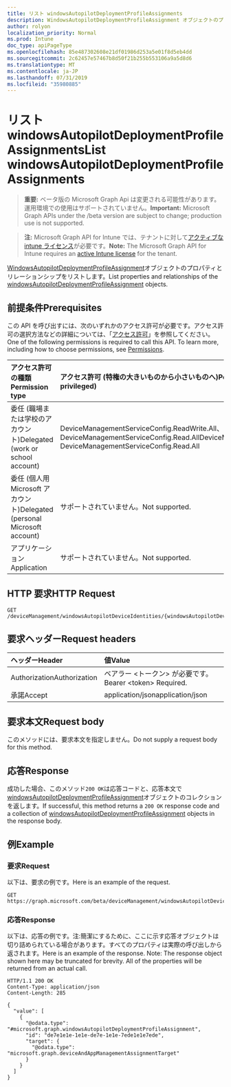 ```yaml
---
title: リスト windowsAutopilotDeploymentProfileAssignments
description: WindowsAutopilotDeploymentProfileAssignment オブジェクトのプロパティとリレーションシップをリストします。
author: rolyon
localization_priority: Normal
ms.prod: Intune
doc_type: apiPageType
ms.openlocfilehash: 85e487302608e21df01986d253a5e01f8d5eb4dd
ms.sourcegitcommit: 2c62457e57467b8d50f21b255b553106a9a5d8d6
ms.translationtype: MT
ms.contentlocale: ja-JP
ms.lasthandoff: 07/31/2019
ms.locfileid: "35980885"
---
```

# <a name="list-windowsautopilotdeploymentprofileassignments"></a><span data-ttu-id="da2b1-103">リスト windowsAutopilotDeploymentProfileAssignments</span><span class="sxs-lookup"><span data-stu-id="da2b1-103">List windowsAutopilotDeploymentProfileAssignments</span></span>

> <span data-ttu-id="da2b1-104">**重要:** ベータ版の Microsoft Graph Api は変更される可能性があります。運用環境での使用はサポートされていません。</span><span class="sxs-lookup"><span data-stu-id="da2b1-104">**Important:** Microsoft Graph APIs under the /beta version are subject to change; production use is not supported.</span></span>

> <span data-ttu-id="da2b1-105">**注:** Microsoft Graph API for Intune では、テナントに対して[アクティブな intune ライセンス](https://go.microsoft.com/fwlink/?linkid=839381)が必要です。</span><span class="sxs-lookup"><span data-stu-id="da2b1-105">**Note:** The Microsoft Graph API for Intune requires an [active Intune license](https://go.microsoft.com/fwlink/?linkid=839381) for the tenant.</span></span>

<span data-ttu-id="da2b1-106">[WindowsAutopilotDeploymentProfileAssignment](../resources/intune-enrollment-windowsautopilotdeploymentprofileassignment.md)オブジェクトのプロパティとリレーションシップをリストします。</span><span class="sxs-lookup"><span data-stu-id="da2b1-106">List properties and relationships of the [windowsAutopilotDeploymentProfileAssignment](../resources/intune-enrollment-windowsautopilotdeploymentprofileassignment.md) objects.</span></span>

## <a name="prerequisites"></a><span data-ttu-id="da2b1-107">前提条件</span><span class="sxs-lookup"><span data-stu-id="da2b1-107">Prerequisites</span></span>
<span data-ttu-id="da2b1-p101">この API を呼び出すには、次のいずれかのアクセス許可が必要です。アクセス許可の選択方法などの詳細については、「[アクセス許可](/graph/permissions-reference)」を参照してください。</span><span class="sxs-lookup"><span data-stu-id="da2b1-p101">One of the following permissions is required to call this API. To learn more, including how to choose permissions, see [Permissions](/graph/permissions-reference).</span></span>

|<span data-ttu-id="da2b1-110">アクセス許可の種類</span><span class="sxs-lookup"><span data-stu-id="da2b1-110">Permission type</span></span>|<span data-ttu-id="da2b1-111">アクセス許可 (特権の大きいものから小さいものへ)</span><span class="sxs-lookup"><span data-stu-id="da2b1-111">Permissions (from most to least privileged)</span></span>|
|:---|:---|
|<span data-ttu-id="da2b1-112">委任 (職場または学校のアカウント)</span><span class="sxs-lookup"><span data-stu-id="da2b1-112">Delegated (work or school account)</span></span>|<span data-ttu-id="da2b1-113">DeviceManagementServiceConfig.ReadWrite.All、DeviceManagementServiceConfig.Read.All</span><span class="sxs-lookup"><span data-stu-id="da2b1-113">DeviceManagementServiceConfig.ReadWrite.All, DeviceManagementServiceConfig.Read.All</span></span>|
|<span data-ttu-id="da2b1-114">委任 (個人用 Microsoft アカウント)</span><span class="sxs-lookup"><span data-stu-id="da2b1-114">Delegated (personal Microsoft account)</span></span>|<span data-ttu-id="da2b1-115">サポートされていません。</span><span class="sxs-lookup"><span data-stu-id="da2b1-115">Not supported.</span></span>|
|<span data-ttu-id="da2b1-116">アプリケーション</span><span class="sxs-lookup"><span data-stu-id="da2b1-116">Application</span></span>|<span data-ttu-id="da2b1-117">サポートされていません。</span><span class="sxs-lookup"><span data-stu-id="da2b1-117">Not supported.</span></span>|

## <a name="http-request"></a><span data-ttu-id="da2b1-118">HTTP 要求</span><span class="sxs-lookup"><span data-stu-id="da2b1-118">HTTP Request</span></span>
<!-- {
  "blockType": "ignored"
}
-->
``` http
GET /deviceManagement/windowsAutopilotDeviceIdentities/{windowsAutopilotDeviceIdentityId}/deploymentProfile/assignments
```

## <a name="request-headers"></a><span data-ttu-id="da2b1-119">要求ヘッダー</span><span class="sxs-lookup"><span data-stu-id="da2b1-119">Request headers</span></span>
|<span data-ttu-id="da2b1-120">ヘッダー</span><span class="sxs-lookup"><span data-stu-id="da2b1-120">Header</span></span>|<span data-ttu-id="da2b1-121">値</span><span class="sxs-lookup"><span data-stu-id="da2b1-121">Value</span></span>|
|:---|:---|
|<span data-ttu-id="da2b1-122">Authorization</span><span class="sxs-lookup"><span data-stu-id="da2b1-122">Authorization</span></span>|<span data-ttu-id="da2b1-123">ベアラー &lt;トークン&gt; が必要です。</span><span class="sxs-lookup"><span data-stu-id="da2b1-123">Bearer &lt;token&gt; Required.</span></span>|
|<span data-ttu-id="da2b1-124">承諾</span><span class="sxs-lookup"><span data-stu-id="da2b1-124">Accept</span></span>|<span data-ttu-id="da2b1-125">application/json</span><span class="sxs-lookup"><span data-stu-id="da2b1-125">application/json</span></span>|

## <a name="request-body"></a><span data-ttu-id="da2b1-126">要求本文</span><span class="sxs-lookup"><span data-stu-id="da2b1-126">Request body</span></span>
<span data-ttu-id="da2b1-127">このメソッドには、要求本文を指定しません。</span><span class="sxs-lookup"><span data-stu-id="da2b1-127">Do not supply a request body for this method.</span></span>

## <a name="response"></a><span data-ttu-id="da2b1-128">応答</span><span class="sxs-lookup"><span data-stu-id="da2b1-128">Response</span></span>
<span data-ttu-id="da2b1-129">成功した場合、このメソッド`200 OK`は応答コードと、応答本文で[windowsAutopilotDeploymentProfileAssignment](../resources/intune-enrollment-windowsautopilotdeploymentprofileassignment.md)オブジェクトのコレクションを返します。</span><span class="sxs-lookup"><span data-stu-id="da2b1-129">If successful, this method returns a `200 OK` response code and a collection of [windowsAutopilotDeploymentProfileAssignment](../resources/intune-enrollment-windowsautopilotdeploymentprofileassignment.md) objects in the response body.</span></span>

## <a name="example"></a><span data-ttu-id="da2b1-130">例</span><span class="sxs-lookup"><span data-stu-id="da2b1-130">Example</span></span>

### <a name="request"></a><span data-ttu-id="da2b1-131">要求</span><span class="sxs-lookup"><span data-stu-id="da2b1-131">Request</span></span>
<span data-ttu-id="da2b1-132">以下は、要求の例です。</span><span class="sxs-lookup"><span data-stu-id="da2b1-132">Here is an example of the request.</span></span>
``` http
GET https://graph.microsoft.com/beta/deviceManagement/windowsAutopilotDeviceIdentities/{windowsAutopilotDeviceIdentityId}/deploymentProfile/assignments
```

### <a name="response"></a><span data-ttu-id="da2b1-133">応答</span><span class="sxs-lookup"><span data-stu-id="da2b1-133">Response</span></span>
<span data-ttu-id="da2b1-p102">以下は、応答の例です。注:簡潔にするために、ここに示す応答オブジェクトは切り詰められている場合があります。すべてのプロパティは実際の呼び出しから返されます。</span><span class="sxs-lookup"><span data-stu-id="da2b1-p102">Here is an example of the response. Note: The response object shown here may be truncated for brevity. All of the properties will be returned from an actual call.</span></span>
``` http
HTTP/1.1 200 OK
Content-Type: application/json
Content-Length: 285

{
  "value": [
    {
      "@odata.type": "#microsoft.graph.windowsAutopilotDeploymentProfileAssignment",
      "id": "de7e1e1e-1e1e-de7e-1e1e-7ede1e1e7ede",
      "target": {
        "@odata.type": "microsoft.graph.deviceAndAppManagementAssignmentTarget"
      }
    }
  ]
}
```





